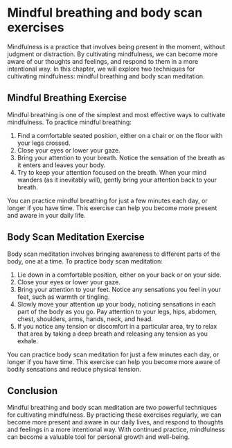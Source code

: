 Mindful breathing and body scan exercises
=================================================================================

Mindfulness is a practice that involves being present in the moment, without judgment or distraction. By cultivating mindfulness, we can become more aware of our thoughts and feelings, and respond to them in a more intentional way. In this chapter, we will explore two techniques for cultivating mindfulness: mindful breathing and body scan meditation.

Mindful Breathing Exercise
--------------------------

Mindful breathing is one of the simplest and most effective ways to cultivate mindfulness. To practice mindful breathing:

1. Find a comfortable seated position, either on a chair or on the floor with your legs crossed.
2. Close your eyes or lower your gaze.
3. Bring your attention to your breath. Notice the sensation of the breath as it enters and leaves your body.
4. Try to keep your attention focused on the breath. When your mind wanders (as it inevitably will), gently bring your attention back to your breath.

You can practice mindful breathing for just a few minutes each day, or longer if you have time. This exercise can help you become more present and aware in your daily life.

Body Scan Meditation Exercise
-----------------------------

Body scan meditation involves bringing awareness to different parts of the body, one at a time. To practice body scan meditation:

1. Lie down in a comfortable position, either on your back or on your side.
2. Close your eyes or lower your gaze.
3. Bring your attention to your feet. Notice any sensations you feel in your feet, such as warmth or tingling.
4. Slowly move your attention up your body, noticing sensations in each part of the body as you go. Pay attention to your legs, hips, abdomen, chest, shoulders, arms, hands, neck, and head.
5. If you notice any tension or discomfort in a particular area, try to relax that area by taking a deep breath and releasing any tension as you exhale.

You can practice body scan meditation for just a few minutes each day, or longer if you have time. This exercise can help you become more aware of bodily sensations and reduce physical tension.

Conclusion
----------

Mindful breathing and body scan meditation are two powerful techniques for cultivating mindfulness. By practicing these exercises regularly, we can become more present and aware in our daily lives, and respond to thoughts and feelings in a more intentional way. With continued practice, mindfulness can become a valuable tool for personal growth and well-being.
